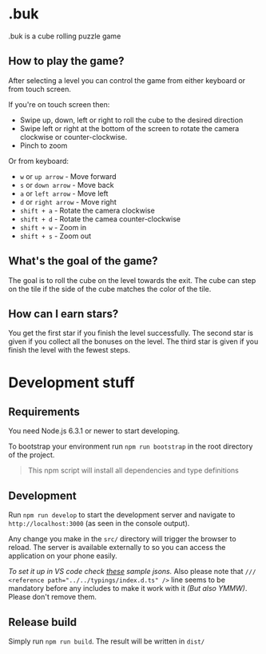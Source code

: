 # .buk

.buk is a cube rolling puzzle game

## How to play the game?

After selecting a level you can control the game from either keyboard
or from touch screen.

If you're on touch screen then:

-   Swipe up, down, left or right to roll the cube to the desired
    direction
-   Swipe left or right at the bottom of the screen to rotate the camera
    clockwise or counter-clockwise.
-   Pinch to zoom

Or from keyboard:

- `w` or `up arrow` - Move forward
- `s` or `down arrow` - Move back
- `a` or `left arrow` - Move left
- `d` or `right arrow` - Move right
- `shift + a` - Rotate the camera clockwise
- `shift + d` - Rotate the camea counter-clockwise
- `shift + w` - Zoom in
- `shift + s` - Zoom out

## What's the goal of the game?

The goal is to roll the cube on the level towards the exit. The cube
can step on the tile if the side of the cube matches the color of the
tile.

## How can I earn stars?

You get the first star if you finish the level successfully.
The second star is given if you collect all the bonuses on the level.
The third star is given if you finish the level with the fewest steps. 

# Development stuff

## Requirements

You need Node.js 6.3.1 or newer to start developing.

To bootstrap your environment run `npm run bootstrap` in the root
directory of the project.
 
> This npm script will install all dependencies and type definitions

## Development

Run `npm run develop` to start the development server and navigate to
`http://localhost:3000` (as seen in the console output).

Any change you make in the `src/` directory will trigger the browser
to reload. The server is available externally to so you can access
the application on your phone easily.

*To set it up in VS code check 
[these](https://gist.github.com/caiwan/c23ee4b06e6c90748b2da58a9ea98e38) 
sample jsons.* Also please note that
`/// <reference path="../../typings/index.d.ts" />` line seems to be
mandatory before any includes to make it work with it *(But also YMMW)*.
Please don't remove them.

## Release build

Simply run `npm run build`. The result will be written in `dist/`
